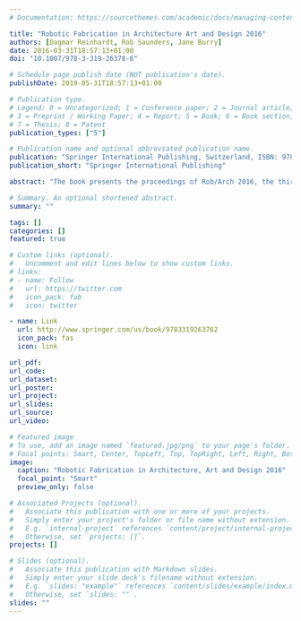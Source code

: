 ```yaml
---
# Documentation: https://sourcethemes.com/academic/docs/managing-content/

title: "Robotic Fabrication in Architecture Art and Design 2016"
authors: [Dagmar Reinhardt, Rob Saunders, Jane Burry]
date: 2016-03-31T18:57:13+01:00
doi: "10.1007/978-3-319-26378-6"

# Schedule page publish date (NOT publication's date).
publishDate: 2019-05-31T18:57:13+01:00

# Publication type.
# Legend: 0 = Uncategorized; 1 = Conference paper; 2 = Journal article;
# 3 = Preprint / Working Paper; 4 = Report; 5 = Book; 6 = Book section;
# 7 = Thesis; 8 = Patent
publication_types: ["5"]

# Publication name and optional abbreviated publication name.
publication: "Springer International Publishing, Switzerland, ISBN: 978-3-319-26376-2"
publication_short: "Springer International Publishing"

abstract: "The book presents the proceedings of Rob/Arch 2016, the third international conference on robotic fabrication in architecture, art, and design. The work contains a wide range of contemporary topics, from methodologies for incorporating dynamic material feedback into existing fabrication processes, to novel interfaces for robotic programming, to new processes for large-scale automated construction. The latent argument behind this research is that the term ‘file-to-factory’ must not be a reductive celebration of expediency but instead a perpetual challenge to increase the quality of feedback between design, matter, and making."

# Summary. An optional shortened abstract.
summary: ""

tags: []
categories: []
featured: true

# Custom links (optional).
#   Uncomment and edit lines below to show custom links.
# links:
# - name: Follow
#   url: https://twitter.com
#   icon_pack: fab
#   icon: twitter

- name: Link
  url: http://www.springer.com/us/book/9783319263762
  icon_pack: fas
  icon: link

url_pdf:
url_code:
url_dataset:
url_poster:
url_project:
url_slides:
url_source:
url_video:

# Featured image
# To use, add an image named `featured.jpg/png` to your page's folder. 
# Focal points: Smart, Center, TopLeft, Top, TopRight, Left, Right, BottomLeft, Bottom, BottomRight.
image:
  caption: "Robotic Fabrication in Architecture, Art and Design 2016"
  focal_point: "Smart"
  preview_only: false

# Associated Projects (optional).
#   Associate this publication with one or more of your projects.
#   Simply enter your project's folder or file name without extension.
#   E.g. `internal-project` references `content/project/internal-project/index.md`.
#   Otherwise, set `projects: []`.
projects: []

# Slides (optional).
#   Associate this publication with Markdown slides.
#   Simply enter your slide deck's filename without extension.
#   E.g. `slides: "example"` references `content/slides/example/index.md`.
#   Otherwise, set `slides: ""`.
slides: ""
---
```


